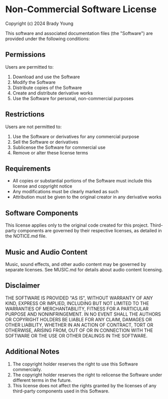 # Non-Commercial Software License

Copyright (c) 2024 Brady Young

This software and associated documentation files (the "Software") are provided under the following conditions:

## Permissions
Users are permitted to:
1. Download and use the Software
2. Modify the Software
3. Distribute copies of the Software
4. Create and distribute derivative works
5. Use the Software for personal, non-commercial purposes

## Restrictions
Users are not permitted to:
1. Use the Software or derivatives for any commercial purpose
2. Sell the Software or derivatives
3. Sublicense the Software for commercial use
4. Remove or alter these license terms

## Requirements
- All copies or substantial portions of the Software must include this license and copyright notice
- Any modifications must be clearly marked as such
- Attribution must be given to the original creator in any derivative works

## Software Components
This license applies only to the original code created for this project. Third-party components are governed by their respective licenses, as detailed in the NOTICE.md file.

## Music and Audio Content
Music, sound effects, and other audio content may be governed by separate licenses. See MUSIC.md for details about audio content licensing.

## Disclaimer
THE SOFTWARE IS PROVIDED "AS IS", WITHOUT WARRANTY OF ANY KIND, EXPRESS OR IMPLIED, INCLUDING BUT NOT LIMITED TO THE WARRANTIES OF MERCHANTABILITY, FITNESS FOR A PARTICULAR PURPOSE AND NONINFRINGEMENT. IN NO EVENT SHALL THE AUTHORS OR COPYRIGHT HOLDERS BE LIABLE FOR ANY CLAIM, DAMAGES OR OTHER LIABILITY, WHETHER IN AN ACTION OF CONTRACT, TORT OR OTHERWISE, ARISING FROM, OUT OF OR IN CONNECTION WITH THE SOFTWARE OR THE USE OR OTHER DEALINGS IN THE SOFTWARE.

## Additional Notes
1. The copyright holder reserves the right to use this Software commercially.
2. The copyright holder reserves the right to relicense the Software under different terms in the future.
3. This license does not affect the rights granted by the licenses of any third-party components used in this Software.